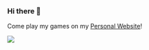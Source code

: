 ### Hi there 👋

Come play my games on my [Personal Website](https://paperbaglife.github.io/#/)!

<!-- github-stats:start -->
<!-- prettier-ignore-start -->
<!-- markdownlint-disable -->
<img src="https://github-readme-stats.vercel.app/api?username=PaperbagLife&show_icons=true&icon_color=0078e7&title_color=0078e7&include_all_commits=true"/>
<!-- markdownlint-restore -->
<!-- prettier-ignore-end -->
<!-- github-stats:end -->
<!--
**PaperbagLife/PaperbagLife** is a ✨ _special_ ✨ repository because its `README.md` (this file) appears on your GitHub profile.

Here are some ideas to get you started:

- 🔭 I’m currently working on ...
- 🌱 I’m currently learning ...
- 👯 I’m looking to collaborate on ...
- 🤔 I’m looking for help with ...
- 💬 Ask me about ...
- 📫 How to reach me: ...
- 😄 Pronouns: ...
- ⚡ Fun fact: ...
-->
